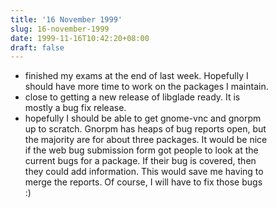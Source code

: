 ```yaml
---
title: '16 November 1999'
slug: 16-november-1999
date: 1999-11-16T10:42:20+08:00
draft: false
---
```


-   finished my exams at the end of last week. Hopefully I\
    should have more time to work on the packages I maintain.
-   close to getting a new release of libglade ready. It is\
    mostly a bug fix release.
-   hopefully I should be able to get gnome-vnc and gnorpm\
    up to scratch. Gnorpm has heaps of bug reports open, but\
    the majority are for about three packages. It would be nice\
    if the web bug submission form got people to look at the\
    current bugs for a package. If their bug is covered, then\
    they could add information. This would save me having to\
    merge the reports. Of course, I will have to fix those bugs\
    :)
